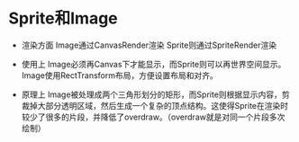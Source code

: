 # Sprite和Image

* 渲染方面
  Image通过CanvasRender渲染
  Sprite则通过SpriteRender渲染

* 使用上
  Image必须再Canvas下才能显示，而Sprite则可以再世界空间显示。
  Image使用RectTransform布局，方便设置布局和对齐。

* 原理上
  Image被处理成两个三角形划分的矩形，而Sprite则根据显示内容，剪裁掉大部分透明区域，然后生成一个复杂的顶点结构。这使得Sprite在渲染时较少了很多的片段，并降低了overdraw。（overdraw就是对同一个片段多次绘制）
